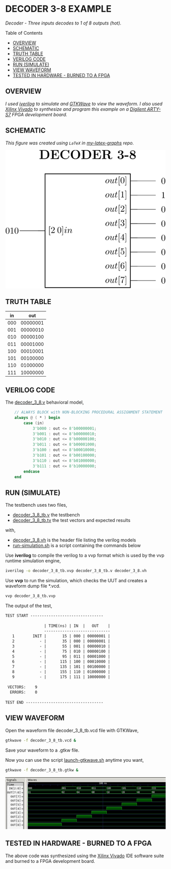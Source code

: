 # DECODER 3-8 EXAMPLE

_Decoder - Three inputs decodes to 1 of 8 outputs (hot)._

Table of Contents

* [OVERVIEW](https://github.com/JeffDeCola/my-verilog-examples/tree/master/combinational-logic/decoders-and-encoders/decoder_3_8#overview)
* [SCHEMATIC](https://github.com/JeffDeCola/my-verilog-examples/tree/master/combinational-logic/decoders-and-encoders/decoder_3_8#schematic)
* [TRUTH TABLE](https://github.com/JeffDeCola/my-verilog-examples/tree/master/combinational-logic/decoders-and-encoders/decoder_3_8#truth-table)
* [VERILOG CODE](https://github.com/JeffDeCola/my-verilog-examples/tree/master/combinational-logic/decoders-and-encoders/decoder_3_8#verilog-code)
* [RUN (SIMULATE)](https://github.com/JeffDeCola/my-verilog-examples/tree/master/combinational-logic/decoders-and-encoders/decoder_3_8#run-simulate)
* [VIEW WAVEFORM](https://github.com/JeffDeCola/my-verilog-examples/tree/master/combinational-logic/decoders-and-encoders/decoder_3_8#view-waveform)
* [TESTED IN HARDWARE - BURNED TO A FPGA](https://github.com/JeffDeCola/my-verilog-examples/tree/master/combinational-logic/decoders-and-encoders/decoder_3_8#tested-in-hardware---burned-to-a-fpga)

## OVERVIEW

_I used
[iverilog](https://github.com/JeffDeCola/my-cheat-sheets/tree/master/hardware/tools/simulation/iverilog-cheat-sheet)
to simulate and
[GTKWave](https://github.com/JeffDeCola/my-cheat-sheets/tree/master/hardware/tools/simulation/gtkwave-cheat-sheet)
to view the waveform. I also used
[Xilinx Vivado](https://github.com/JeffDeCola/my-cheat-sheets/tree/master/hardware/tools/synthesis/xilinx-vivado-cheat-sheet)
to synthesize and program this example on a
[Digilent ARTY-S7](https://github.com/JeffDeCola/my-cheat-sheets/tree/master/hardware/development/fpga-development-boards/digilent-arty-s7-cheat-sheet)
FPGA development board._

## SCHEMATIC

_This figure was created using `LaTeX` in
[my-latex-graphs](https://github.com/JeffDeCola/my-latex-graphs/tree/master/mathematics/applied/electrical-engineering/combinational-logic/decoder-3-8)
repo._

<p align="center">
    <img src="svgs/decoder-3-8.svg"
    align="middle"
</p>

## TRUTH TABLE

| in     | out     |
|:-----:|:--------:|
| 000   | 00000001 |
| 001   | 00000010 |
| 010   | 00000100 |
| 011   | 00001000 |
| 100   | 00010001 |
| 101   | 00100000 |
| 110   | 01000000 |
| 111   | 10000000 |

## VERILOG CODE

The
[decoder_3_8.v](https://github.com/JeffDeCola/my-verilog-examples/blob/master/combinational-logic/decoders-and-encoders/decoder_3_8/decoder_3_8.v)
behavioral model,

```verilog
    // ALWAYS BLOCK with NON-BLOCKING PROCEDURAL ASSIGNMENT STATEMENT
    always @ ( * ) begin
        case (in)
            3'b000 : out <= 8'b00000001;
            3'b001 : out <= 8'b00000010;
            3'b010 : out <= 8'b00000100;
            3'b011 : out <= 8'b00001000;
            3'b100 : out <= 8'b00010000;
            3'b101 : out <= 8'b00100000;
            3'b110 : out <= 8'b01000000;
            3'b111 : out <= 8'b10000000;
        endcase
    end
```

## RUN (SIMULATE)

The testbench uses two files,

* [decoder_3_8_tb.v](https://github.com/JeffDeCola/my-verilog-examples/blob/master/combinational-logic/decoders-and-encoders/decoder_3_8/decoder_3_8_tb.v)
  the testbench
* [decoder_3_8_tb.tv](https://github.com/JeffDeCola/my-verilog-examples/blob/master/combinational-logic/decoders-and-encoders/decoder_3_8/decoder_3_8_tb.tv)
  the test vectors and expected results

with,

* [decoder_3_8.vh](https://github.com/JeffDeCola/my-verilog-examples/blob/master/combinational-logic/decoders-and-encoders/decoder_3_8/decoder_3_8.vh)
  is the header file listing the verilog models
* [run-simulation.sh](https://github.com/JeffDeCola/my-verilog-examples/blob/master/combinational-logic/decoders-and-encoders/decoder_3_8/run-simulation.sh)
  is a script containing the commands below

Use **iverilog** to compile the verilog to a vvp format
which is used by the vvp runtime simulation engine,

```bash
iverilog -o decoder_3_8_tb.vvp decoder_3_8_tb.v decoder_3_8.vh
```

Use **vvp** to run the simulation, which checks the UUT
and creates a waveform dump file *.vcd.

```bash
vvp decoder_3_8_tb.vvp
```

The output of the test,

```text
TEST START --------------------------------

                 | TIME(ns) | IN  |   OUT    |
                 -----------------------------
   1        INIT |       15 | 000 | 00000001 |
   2           - |       35 | 000 | 00000001 |
   3           - |       55 | 001 | 00000010 |
   4           - |       75 | 010 | 00000100 |
   5           - |       95 | 011 | 00001000 |
   6           - |      115 | 100 | 00010000 |
   7           - |      135 | 101 | 00100000 |
   8           - |      155 | 110 | 01000000 |
   9           - |      175 | 111 | 10000000 |

 VECTORS:    9
  ERRORS:    0

TEST END ----------------------------------
```

## VIEW WAVEFORM

Open the waveform file decoder_3_8_tb.vcd file with GTKWave,

```bash
gtkwave -f decoder_3_8_tb.vcd &
```

Save your waveform to a .gtkw file.

Now you can use the script
[launch-gtkwave.sh](https://github.com/JeffDeCola/my-verilog-examples/blob/master/launch-GTKWave-script/launch-gtkwave.sh)
anytime you want,

```bash
gtkwave -f decoder_3_8_tb.gtkw &
```

![decoder_3_8-waveform.jpg](../../../docs/pics/combinational-logic/decoder_3_8-waveform.jpg)

## TESTED IN HARDWARE - BURNED TO A FPGA

The above code was synthesized using the
[Xilinx Vivado](https://github.com/JeffDeCola/my-cheat-sheets/tree/master/hardware/tools/synthesis/xilinx-vivado-cheat-sheet)
IDE software suite and burned to a FPGA development board.
